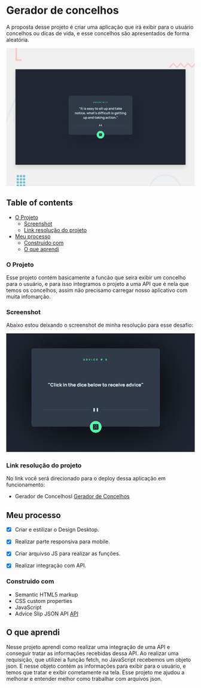 # Gerador de concelhos

A proposta desse projeto é criar uma aplicação que irá exibir para o usuário concelhos ou dicas de vida, e esse concelhos são apresentados de forma aleatória. 


![Imagem de como deverá ficar o projeto proposto pelo desafio](./design/desktop-preview.jpg)

## Table of contents

- [O Projeto](#o-projeto)
  - [Screenshot](#screenshot)
  - [Link resolução do projeto](#link-resolucao-do-projeto)
- [Meu processo](#meu-processo)
  - [Construido com](#construido-com)
  - [O que aprendi](#o-que-aprendi)

### O Projeto

Esse projeto contém basicamente a funcão que seira exibir um concelho para o usuário, e para isso integramos  o projeto a uma API que é nela que temos os concelhos, assim não precisamo carregar nosso aplicativo com muita infomarção.

### Screenshot

Abaixo estou deixando o screenshot de minha resolução para esse desafio:

![Screenshot da minha resolução](./design/screenshot-my-solution.JPG)

### Link resolução do projeto

No link você será direcionado para o deploy dessa aplicação em funcionamento:

- Gerador de ConcelhosI [Gerador de Concelhos](https://advice-generator-app-main-he4ihxgz8-boarinilucas.vercel.app/)

## Meu processo

- [X] Criar e estilizar o Design Desktop.
- [X] Realizar parte responsiva para mobile.
- [X] Criar arquivso JS para realizar as funções.
- [X] Realizar integração com API.


### Construido com

- Semantic HTML5 markup
- CSS custom properties
- JavaScript
- Advice Slip JSON API [API](https://api.adviceslip.com/)

## O que aprendi

Nesse projeto aprendi como realizar uma integração de uma API e conseguir tratar as informações recebidas dessa API. Ao realizar uma requisição, que utilizei a função fetch, no JavaScript recebemos um objeto json. E nesse objeto contém as informações para exibir para o usuário, e temos que tratar e exibir corretamente na tela. Esse projeto me ajudou a melhorar e entender melhor como trabalhar com arquivos json.